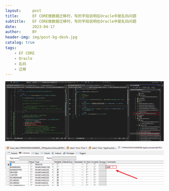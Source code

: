 ```yaml
---
layout:     post
title:      EF CORE做数据迁移时，写的字段说明在Oracle中是乱码问题
subtitle:   EF CORE做数据迁移时，写的字段说明在Oracle中是乱码问题
date:       2023-04-17
author:     BY
header-img: img/post-bg-desk.jpg
catalog: true
tags:
    - EF CORE
    - Oracle
    - 乱码
    - 迁移
---
```


![](../img/post-bg-abp02.png)

![](../img/post-bg-abp03.png)